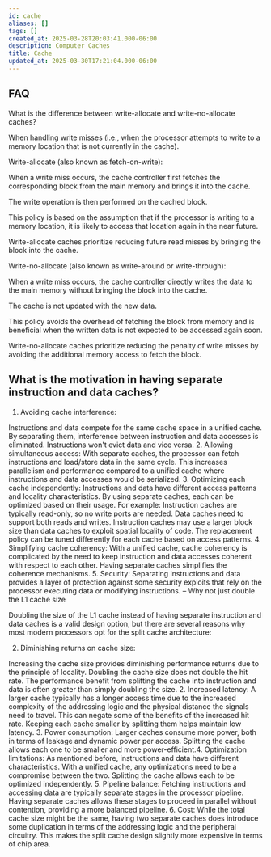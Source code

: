 ```yaml
---
id: cache
aliases: []
tags: []
created_at: 2025-03-28T20:03:41.000-06:00
description: Computer Caches
title: Cache
updated_at: 2025-03-30T17:21:04.000-06:00
---
```


## FAQ

What is the difference between write-allocate and write-no-allocate caches?

When handling write misses (i.e., when the processor attempts to write to a memory location that is not currently in the cache).

Write-allocate (also known as fetch-on-write):

When a write miss occurs, the cache controller first fetches the corresponding block from the main memory and brings it into the cache.

The write operation is then performed on the cached block.

This policy is based on the assumption that if the processor is writing to a memory location, it is likely to access that location again in the near future.

Write-allocate caches prioritize reducing future read misses by bringing the block into the cache.

Write-no-allocate (also known as write-around or write-through):

When a write miss occurs, the cache controller directly writes the data to the main memory without bringing the block into the cache.

The cache is not updated with the new data.

This policy avoids the overhead of fetching the block from memory and is beneficial when the written data is not expected to be accessed again soon.

Write-no-allocate caches prioritize reducing the penalty of write misses by avoiding the additional memory access to fetch the block.

## What is the motivation in having separate instruction and data caches?

1. Avoiding cache interference:

Instructions and data compete for the same cache space in a unified cache. By separating them, interference between instruction and data accesses is eliminated. Instructions won't evict data and vice versa. 2. Allowing simultaneous access: With separate caches, the processor can fetch instructions and load/store data in the same cycle. This increases parallelism and performance compared to a unified cache where instructions and data accesses would be serialized. 3. Optimizing each cache independently: Instructions and data have different access patterns and locality characteristics. By using separate caches, each can be optimized based on their usage. For example: Instruction caches are typically read-only, so no write ports are needed. Data caches need to support both reads and writes. Instruction caches may use a larger block size than data caches to exploit spatial locality of code. The replacement policy can be tuned differently for each cache based on access patterns. 4. Simplifying cache coherency: With a unified cache, cache coherency is complicated by the need to keep instruction and data accesses coherent with respect to each other. Having separate caches simplifies the coherence mechanisms. 5. Security: Separating instructions and data provides a layer of protection against some security exploits that rely on the processor executing data or modifying instructions. – Why not just double the L1 cache size

Doubling the size of the L1 cache instead of having separate instruction and data caches is a valid design option, but there are several reasons why most modern processors opt for the split cache architecture:

2. Diminishing returns on cache size:

Increasing the cache size provides diminishing performance returns due to the principle of locality. Doubling the cache size does not double the hit rate. The performance benefit from splitting the cache into instruction and data is often greater than simply doubling the size. 2. Increased latency: A larger cache typically has a longer access time due to the increased complexity of the addressing logic and the physical distance the signals need to travel. This can negate some of the benefits of the increased hit rate. Keeping each cache smaller by splitting them helps maintain low latency. 3. Power consumption: Larger caches consume more power, both in terms of leakage and dynamic power per access. Splitting the cache allows each one to be smaller and more power-efficient.4. Optimization limitations: As mentioned before, instructions and data have different characteristics. With a unified cache, any optimizations need to be a compromise between the two. Splitting the cache allows each to be optimized independently. 5. Pipeline balance: Fetching instructions and accessing data are typically separate stages in the processor pipeline. Having separate caches allows these stages to proceed in parallel without contention, providing a more balanced pipeline. 6. Cost: While the total cache size might be the same, having two separate caches does introduce some duplication in terms of the addressing logic and the peripheral circuitry. This makes the split cache design slightly more expensive in terms of chip area.
